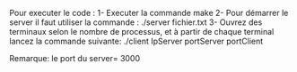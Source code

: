 Pour executer le code : 
1- Executer la commande make 
2- Pour démarrer le server il faut utiliser la commande : ./server fichier.txt
3- Ouvrez des terminaux selon le nombre de processus, et à partir de chaque terminal lancez la commande suivante: ./client IpServer portServer portClient 

Remarque: le port du server= 3000